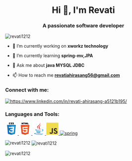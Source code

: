 <h1 align="center">Hi 👋, I'm Revati</h1>
<h3 align="center">A passionate software developer</h3>

<p align="left"> <img src="https://komarev.com/ghpvc/?username=revati1212&label=Profile%20views&color=0e75b6&style=flat" alt="revati1212" /> </p>



- 🔭 I’m currently working on **xworkz technology**

- 🌱 I’m currently learning **spring-mv,JPA**

- 💬 Ask me about **java MYSQL JDBC**

- 📫 How to reach me **revatiahirasang56@gmail.com**

<h3 align="left">Connect with me:</h3>
<p align="left">
<a href="https://www.linkedin.com/in/revati-ahirasang-a5121b195/" target="blank"><img align="center" src="https://raw.githubusercontent.com/rahuldkjain/github-profile-readme-generator/master/src/images/icons/Social/linked-in-alt.svg" alt="https://www.linkedin.com/in/revati-ahirasang-a5121b195/" height="30" width="40" /></a>
</p>



<h3 align="left">Languages and Tools:</h3>
<p align="left"> <a href="https://www.w3schools.com/css/" target="_blank" rel="noreferrer"> <img src="https://raw.githubusercontent.com/devicons/devicon/master/icons/css3/css3-original-wordmark.svg" alt="css3" width="40" height="40"/> </a> <a href="https://www.w3.org/html/" target="_blank" rel="noreferrer"> <img src="https://raw.githubusercontent.com/devicons/devicon/master/icons/html5/html5-original-wordmark.svg" alt="html5" width="40" height="40"/> </a> <a href="https://www.java.com" target="_blank" rel="noreferrer"> <img src="https://raw.githubusercontent.com/devicons/devicon/master/icons/java/java-original.svg" alt="java" width="40" height="40"/> </a> <a href="https://developer.mozilla.org/en-US/docs/Web/JavaScript" target="_blank" rel="noreferrer"> <img src="https://raw.githubusercontent.com/devicons/devicon/master/icons/javascript/javascript-original.svg" alt="javascript" width="40" height="40"/> </a> <a href="https://spring.io/" target="_blank" rel="noreferrer"> <img src="https://www.vectorlogo.zone/logos/springio/springio-icon.svg" alt="spring" width="40" height="40"/> </a> </p>

<p><img align="left" src="https://github-readme-stats.vercel.app/api/top-langs?username=revati1212&show_icons=true&locale=en&layout=compact" alt="revati1212" /></p>

<p>&nbsp;<img align="center" src="https://github-readme-stats.vercel.app/api?username=revati1212&show_icons=true&locale=en" alt="revati1212" /></p>

<p><img align="center" src="https://github-readme-streak-stats.herokuapp.com/?user=revati1212&" alt="revati1212" /></p>

